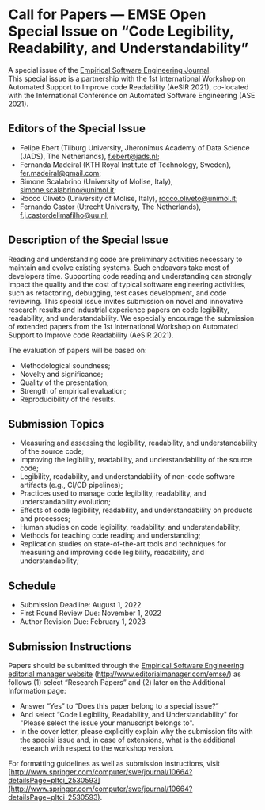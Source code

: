 # Call for Papers — EMSE Open Special Issue on “Code Legibility, Readability, and Understandability”
A special issue of the [Empirical Software Engineering Journal](http://www.springer.com/computer/swe/journal/10664). <br/>
This special issue is a partnership with the 1st International Workshop on Automated Support to Improve code Readability (AeSIR 2021), co-located with the International Conference on Automated Software Engineering (ASE 2021).

## Editors of the Special Issue

- Felipe Ebert (Tilburg University, Jheronimus Academy of Data Science (JADS), The Netherlands), f.ebert@jads.nl;
- Fernanda Madeiral (KTH Royal Institute of Technology, Sweden), fer.madeiral@gmail.com;
- Simone Scalabrino (University of Molise, Italy), simone.scalabrino@unimol.it;
- Rocco Oliveto (University of Molise, Italy), rocco.oliveto@unimol.it;
- Fernando Castor (Utrecht University, The Netherlands), f.j.castordelimafilho@uu.nl;

## Description of the Special Issue
Reading and understanding code are preliminary activities necessary to maintain and evolve existing systems. Such endeavors take most of developers time. Supporting code reading and understanding can strongly impact the quality and the cost of typical software engineering activities, such as refactoring, debugging, test cases development, and code reviewing.
This special issue invites submission on novel and innovative research results and industrial experience papers on code legibility, readability, and understandability. We especially encourage the submission of extended papers from the 1st International Workshop on Automated Support to Improve code Readability (AeSIR 2021). 

The evaluation of papers will be based on:

- Methodological soundness;
- Novelty and significance;
- Quality of the presentation;
- Strength of empirical evaluation;
- Reproducibility of the results.

## Submission Topics

- Measuring and assessing the legibility, readability, and understandability of the source code;
- Improving the legibility, readability, and understandability of the source code;
- Legibility, readability, and understandability of non-code software artifacts (e.g., CI/CD pipelines);
- Practices used to manage code legibility, readability, and understandability evolution;
- Effects of code legibility, readability, and understandability on products and processes;
- Human studies on code legibility, readability, and understandability;
- Methods for teaching code reading and understanding;
- Replication studies on state-of-the-art tools and techniques for measuring and improving code legibility, readability, and understandability;

## Schedule

- Submission Deadline: August 1, 2022
- First Round Review Due: November 1, 2022
- Author Revision Due: February 1, 2023

## Submission Instructions
Papers should be submitted through the [Empirical Software Engineering editorial manager website](http://www.editorialmanager.com/emse/) (http://www.editorialmanager.com/emse/) as follows (1) select “Research Papers” and (2) later on the Additional Information page:
- Answer “Yes” to “Does this paper belong to a special issue?”
- And select “Code Legibility, Readability, and Understandability" for "Please select the issue your manuscript belongs to".
- In the cover letter, please explicitly explain why the submission fits with the special issue and, in case of extensions, what is the additional research with respect to the workshop version.

For formatting guidelines as well as submission instructions, visit [http://www.springer.com/computer/swe/journal/10664?detailsPage=pltci_2530593](http://www.springer.com/computer/swe/journal/10664?detailsPage=pltci_2530593).
